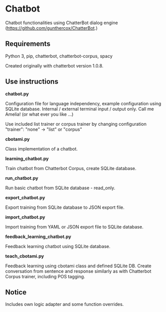 # Chatbot

Chatbot functionalities using ChatterBot dialog engine (https://github.com/gunthercox/ChatterBot.)

## Requirements

Python 3, pip, chatterbot, chatterbot-corpus, spacy

Created originally with chatterbot version 1.0.8.

## Use instructions

__chatbot.py__

Configuration file for language independency, example configuration using SQLite database. Internal / external terminal input / output only. Call me Amelia! (or what ever you like ...)

Use included list trainer or corpus trainer by changing configuration 
"trainer": "none" -> "list" or "corpus"

__cbotami.py__

Class implementation of a chatbot.

__learning_chatbot.py__

Train chatbot from Chatterbot Corpus, create SQLite database.

__run_chatbot.py__

Run basic chatbot from SQLite database - read_only.

__export_chatbot.py__

Export training from SQLite database to JSON export file.

__import_chatbot.py__

Import training from YAML or JSON export file to SQLite database.

__feedback_learning_chatbot.py__

Feedback learning chatbot using SQLite database.

__teach_cbotami.py__

Feedback learning using cbotami class and defined SQLite DB.
Create conversation from sentence and response similarly as with
Chatterbot Corpus trainer, including POS tagging.

## Notice

Includes own logic adapter and some function overrides.

